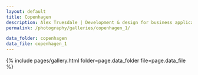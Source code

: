 ```yaml
---
layout: default
title: Copenhagen
description: Alex Truesdale | Development & design for business applications.. and photos on occasion.
permalink: /photography/galleries/copenhagen_1/

data_folder: copenhagen
data_file: copenhagen_1
---
```

{% include pages/gallery.html folder=page.data_folder file=page.data_file %}
